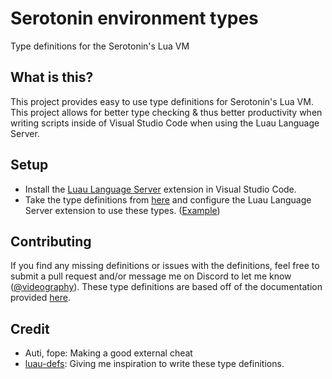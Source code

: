 # Serotonin environment types
Type definitions for the Serotonin's Lua VM

## What is this?
This project provides easy to use type definitions for Serotonin's Lua VM. This project allows for better type checking & thus better productivity when writing scripts inside of Visual Studio Code when using the Luau Language Server. 

## Setup
- Install the [Luau Language Server](https://marketplace.visualstudio.com/items?itemName=JohnnyMorganz.luau-lsp) extension in Visual Studio Code.
- Take the type definitions from [here](https://github.com/loud2pro/serotonin-defs/tree/main/types) and configure the Luau Language Server extension to use these types. ([Example](https://github.com/loud2pro/serotonin-defs/tree/main/example/))

## Contributing
If you find any missing definitions or issues with the definitions, feel free to submit a pull request and/or message me on Discord to let me know ([@videography](https://discord.com/users/1211097252790018104)). These type definitions are based off of the documentation provided [here](https://serotonin-1.gitbook.io/serotonin-docs).

## Credit
- Auti, fope: Making a good external cheat
- [luau-defs](https://github.com/rocult/luau-defs): Giving me inspiration to write these type definitions.
